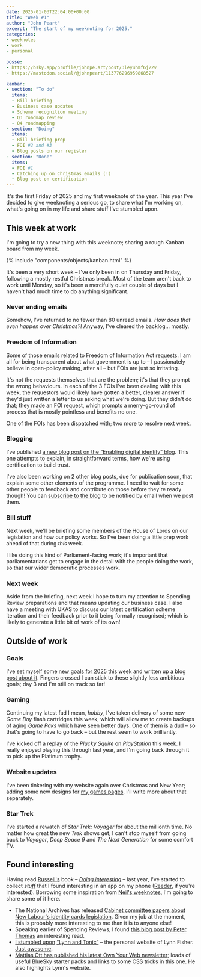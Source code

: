 ```yaml
---
date: 2025-01-03T22:04:00+00:00
title: "Week #1"
author: "John Peart"
excerpt: "The start of my weeknoting for 2025."
categories:
- weeknotes
- work
- personal

posse:
- https://bsky.app/profile/johnpe.art/post/3leyuhmf6j22v
- https://mastodon.social/@johnpeart/113776296959868527

kanban:
- section: "To do"
  items:
  - Bill briefing
  - Business case updates
  - Scheme recognition meeting
  - Q3 roadmap review
  - Q4 roadmapping
- section: "Doing"
  items:
  - Bill briefing prep
  - FOI #2 and #3
  - Blog posts on our register
- section: "Done"
  items:
  - FOI #1
  - Catching up on Christmas emails (!)
  - Blog post on certification
---
```


It's the first Friday of 2025 and my first weeknote of the year. This year I've decided to give weeknoting a serious go, to share what I'm working on, what's going on in my life and share stuff I've stumbled upon.

## This week at work

I'm going to try a new thing with this weeknote; sharing a rough Kanban board from my week.

{% include "components/objects/kanban.html" %}

It's been a very short week – I've only been in on Thursday and Friday, following a mostly restful Christmas break. Most of the team aren't back to work until Monday, so it's been a mercifully quiet couple of days but I haven't had much time to do anything significant.

### Never ending emails

Somehow, I've returned to no fewer than 80 unread emails. *How does that even happen over Christmas?!* Anyway, I've cleared the backlog... mostly.

### Freedom of Information

Some of those emails related to Freedom of Information Act requests. I am all for being transparent about what government is up to – I passionately believe in open-policy making, after all – but FOIs are just so irritating. 

It's not the requests themselves that are the problem; it's that they prompt the wrong behaviours. In each of the 3 FOIs I've been dealing with this week, the requestors would likely have gotten a better, clearer answer if they'd just written a letter to us asking what we're doing. But they didn't do that; they made an FOI request, which prompts a merry-go-round of process that is mostly pointless and benefits no one. 

One of the FOIs has been dispatched with; two more to resolve next week.

### Blogging 

I've published [a new blog post on the “Enabling digital identity” blog](https://enablingdigitalidentity.blog.gov.uk/2025/01/03/certification-independent-assurance-that-the-rules-are-being-followed/). This one attempts to explain, in straightforward terms, how we're using certification to build trust.

I've also been working on 2 other blog posts, due for publication soon, that explain some other elements of the programme. I need to wait for some other people to feedback and contribute on those before they're ready though! You can [subscribe to the blog](https://enablingdigitalidentity.blog.gov.uk/subscribe/) to be notified by email when we post them.

### Bill stuff

Next week, we'll be briefing some members of the House of Lords on our legislation and how our policy works. So I've been doing a little prep work ahead of that during *this* week. 

I like doing this kind of Parliament-facing work; it's important that parliamentarians get to engage in the detail with the people doing the work, so that our wider democratic processes work.

### Next week

Aside from the briefing, next week I hope to turn my attention to Spending Review preparations and that means updating our business case. I also have a meeting with UKAS to discuss our latest certification scheme iteration and their feedback prior to it being formally recognised; which is likely to generate a little bit of work of its own! 

## Outside of work

### Goals

I've set myself some [new goals for 2025](/goals/2025) this week and written up [a blog post about it](/2025/01/01/setting-goals-for-2025/). Fingers crossed I can stick to these slightly less ambitious goals; day 3 and I'm still on track so far!

### Gaming
Continuing my latest ~~fad~~ I mean, *hobby*, I've taken delivery of some new *Game Boy* flash cartridges this week, which will allow me to create backups of aging *Game Paks* which have seen better days. One of them is a dud – so that's going to have to go back – but the rest seem to work brilliantly.

I've kicked off a replay of the *Plucky Squire* on *PlayStation*  this week. I really enjoyed playing this through last year, and I'm going back through it to pick up the Platinum trophy.

### Website updates

I've been tinkering with my website again over Christmas and New Year; adding some new designs for [my games pages](/games). I'll write more about that separately.

### Star Trek

I've started a rewatch of *Star Trek: Voyager* for about the millionth time. No matter how great the new *Trek* shows get, I can't stop myself from going back to *Voyager*, *Deep Space 9* and *The Next Generation* for some comfort TV.

## Found interesting

Having read [Russell's](https://russelldavies.typepad.com/planning/) book – [*Doing interesting*](https://thedobook.co/products/do-interesting-notice-collect-share) – last year, I've  started to collect *stuff* that I found interesting in an app on my phone ([Reeder](https://reederapp.com), if you're interested). Borrowing some inspiration from [Neil's weeknotes](https://neilojwilliams.net), I'm going to share some of it here. 

- The National Archives has released [Cabinet committee papers about New Labour's identity cards legislation](https://cdn.nationalarchives.gov.uk/documents/release-2024-12/PREM49-3562.pdf). Given my job at the moment, this is probably more interesting to me than it is to anyone else!
- Speaking earlier of Spending Reviews, I found [this blog post by Peter Thomas](https://www.civilservicereformuk.com/single-post/it-is-time-to-confront-the-2-great-lies-of-uk-spending-reviews) an interesting read. 
- [I stumbled upon](/share/1735770240/) [“Lynn and Tonic”](https://lynnandtonic.com/) – the personal website of Lynn Fisher. [Just awesome](https://www.johnpe.art/share/1735770240/).
- [Mattias Ott has published his latest Own Your Web newsletter](https://buttondown.com/ownyourweb/archive/issue-17/); loads of useful BlueSky starter packs and links to some CSS tricks in this one. He also highlights Lynn's website.